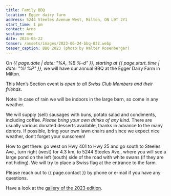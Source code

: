 ```yaml
---
title: Family BBQ
location: Egger dairy farm
address: 5244 Steeles Avenue West, Milton, ON L9T 2Y1
start_time: 1 pm
contact: Arno
section: men
date: 2024-06-22
teaser: /assets/images/2023-06-24-bbq-032.webp
teaser_caption: BBQ 2023 (photo by Walter Rosenberger)
---
```


On *{{ page.date | date: "%A, %B %-d" }}, starting at {{ page.start_time |
date: "%l %P" }}*, we will have our annual BBQ at the Egger Dairy Farm in
Milton.

This Men’s Section event is *open to all Swiss Club Members and their friends*.

Note: In case of rain we will be indoors in the large barn, so come in any
weather.

We will supply (sell) sausages with buns, potato salad and condiments,
including coffee. *Please bring your own drinks of any kind.* There are usually
various donated desserts available, thanks in advance to the many donors. If
possible, bring your own lawn chairs and since we expect nice weather, don’t
forget your sunscreen!

How to get there: go west on Hwy 401 to Hwy 25 and go south to Steeles Ave.,
turn right (west) for 4.3 km, to 5244 Steeles Ave., where you will see a large
pond on the left (south) side of the road with white swans (if they are not
hiding). We will try to place a Swiss flag at the entrance to the farm.

Please reach out to {{ page.contact }} by phone or e-mail if you have any
questions.

Have a look at the [gallery of the 2023 edition][gallery].

[gallery]: <{% link _gallery/2023-06-24-bbq.md %}>
